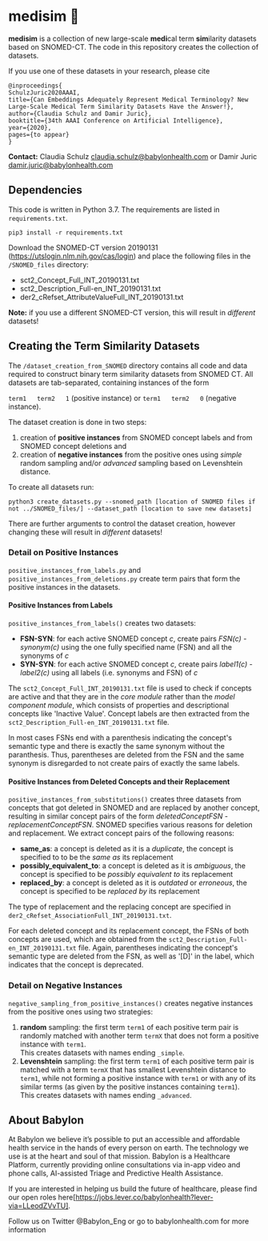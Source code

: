 # medisim :pill:
**medisim** is a collection of new large-scale **medi**cal term **sim**ilarity datasets based on SNOMED-CT.
The code in this repository creates the collection of datasets.

If you use one of these datasets in your research, please cite

```
@inproceedings{
SchulzJuric2020AAAI,
title={Can Embeddings Adequately Represent Medical Terminology? New Large-Scale Medical Term Similarity Datasets Have the Answer!},
author={Claudia Schulz and Damir Juric},
booktitle={34th AAAI Conference on Artificial Intelligence},
year={2020},
pages={to appear}
}
```

**Contact:** Claudia Schulz <claudia.schulz@babylonhealth.com> or Damir Juric <damir.juric@babylonhealth.com>


## Dependencies

This code is written in Python 3.7. The requirements are listed in `requirements.txt`.
```
pip3 install -r requirements.txt
```

Download the SNOMED-CT version 20190131 (https://utslogin.nlm.nih.gov/cas/login) and place the following files in
the `/SNOMED_files` directory:
* sct2_Concept_Full_INT_20190131.txt
* sct2_Description_Full-en_INT_20190131.txt
* der2_cRefset_AttributeValueFull_INT_20190131.txt

**Note:** if you use a different SNOMED-CT version, this will result in *different* datasets!

## Creating the Term Similarity Datasets
The `/dataset_creation_from_SNOMED` directory contains all code and data required to construct binary term similarity
 datasets from SNOMED CT.
All datasets are tab-separated, containing instances of the form 

`term1   term2   1` (positive instance) 
or `term1   term2   0` (negative instance).

The dataset creation is done in two steps: 
1) creation of **positive instances** from SNOMED concept labels and from
 SNOMED concept deletions and
 2) creation of **negative instances** from the positive ones using *simple* random sampling
 and/or *advanced* sampling based on Levenshtein distance.

To create all datasets run:
```
python3 create_datasets.py --snomed_path [location of SNOMED files if not ../SNOMED_files/] --dataset_path [location to save new datasets]
```

There are further arguments to control the dataset creation, however changing these will result in *different* datasets!

### Detail on Positive Instances
`positive_instances_from_labels.py` and `positive_instances_from_deletions.py` create term pairs that
 form the positive instances in the datasets.


#### Positive Instances from Labels
`positive_instances_from_labels()` creates two datasets:
* **FSN-SYN**: for each active SNOMED concept *c*, create pairs *FSN(c) - synonym(c)* using the one fully specified name (FSN)
 and all the synonyms of *c*
* **SYN-SYN**: for each active SNOMED concept *c*, create pairs *label1(c) - label2(c)* using all labels (i.e. synonyms and FSN)
of *c*

The `sct2_Concept_Full_INT_20190131.txt` file is used to check if concepts are active and that they are
in the *core module* rather than the *model component module*, which consists of properties
 and descriptional concepts like 'Inactive Value'.
Concept labels are then extracted from the `sct2_Description_Full-en_INT_20190131.txt` file.

In most cases FSNs end with a parenthesis indicating the concept's semantic type and there is exactly the same
 synonym without the paranthesis.
Thus, parentheses are deleted from the FSN and the same synonym is disregarded to not create pairs of
 exactly the same labels.


#### Positive Instances from Deleted Concepts and their Replacement
`positive_instances_from_substitutions()` creates three datasets from concepts that got deleted in 
SNOMED and are replaced by another concept, resulting in similar concept pairs of the form
*deletedConceptFSN - replacementConceptFSN*. SNOMED specifies various reasons for deletion and replacement.
 We extract concept pairs of the following reasons: 
* **same_as**: a concept is deleted as it is a *duplicate*, the concept is specified to to be the *same as* its replacement
* **possibly_equivalent_to**: a concept is deleted as it is *ambiguous*, the concept is specified to be *possibly equivalent to* 
its replacement
* **replaced_by**: a concept is deleted as it is *outdated* or *erroneous*, the concept is specified to be *replaced by* 
its replacement 

The type of replacement and the replacing concept are specified in `der2_cRefset_AssociationFull_INT_20190131.txt`. 

For each deleted concept and its replacement concept, the FSNs of both concepts are used, which are obtained from
the `sct2_Description_Full-en_INT_20190131.txt` file.
Again, parentheses indicating the concept's semantic type are deleted from the FSN, as well as '[D]' in the label, which 
indicates that the concept is deprecated. 


### Detail on Negative Instances
`negative_sampling_from_positive_instances()` creates negative instances from the
positive ones using two strategies:

1) **random** sampling: the first term `term1` of each positive term pair is randomly matched with another
 term `termX` that does not form a positive instance with `term1`.\
 This creates datasets with names ending `_simple`.
2) **Levenshtein** sampling: the first term `term1` of each positive term pair is matched with a term `termX` that has 
smallest Levenshtein distance to `term1`, while not forming a positive instance with `term1` or with any of its 
similar terms (as given by the positive instances containing `term1`).\
 This creates datasets with names ending `_advanced`.


## About Babylon
At Babylon we believe it’s possible to put an accessible and affordable health service in the hands of every person on earth. The technology we use is at the heart and soul of that mission. Babylon is a Healthcare Platform, currently providing online consultations via in-app video and phone calls, AI-assisted Triage and Predictive Health Assistance.

If you are interested in helping us build the future of healthcare, please find our open roles here[https://jobs.lever.co/babylonhealth?lever-via=LLeodZVvTU].

Follow us on Twitter @Babylon_Eng or go to babylonhealth.com for more information
